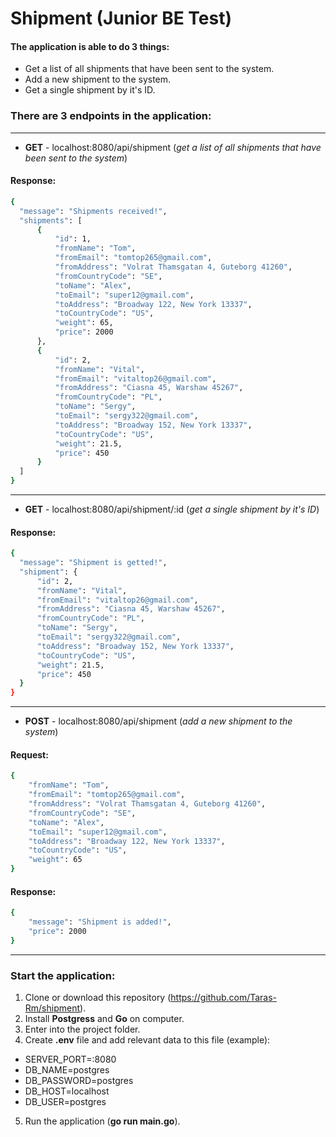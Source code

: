 # Shipment (Junior BE Test)

 #### The application is able to do 3 things:

- Get a list of all shipments that have been sent to the system.
- Add a new shipment to the system.
- Get a single shipment by it's ID.

 ### There are 3 endpoints in the application:
--------
- **GET** - localhost:8080/api/shipment (_get a list of all shipments that have been sent to the system_)
#### Response:
  ```sh
{
    "message": "Shipments received!",
    "shipments": [
        {
            "id": 1,
            "fromName": "Tom",
            "fromEmail": "tomtop265@gmail.com",
            "fromAddress": "Volrat Thamsgatan 4, Guteborg 41260",
            "fromCountryCode": "SE",
            "toName": "Alex",
            "toEmail": "super12@gmail.com",
            "toAddress": "Broadway 122, New York 13337",
            "toCountryCode": "US",
            "weight": 65,
            "price": 2000
        },
        {
            "id": 2,
            "fromName": "Vital",
            "fromEmail": "vitaltop26@gmail.com",
            "fromAddress": "Ciasna 45, Warshaw 45267",
            "fromCountryCode": "PL",
            "toName": "Sergy",
            "toEmail": "sergy322@gmail.com",
            "toAddress": "Broadway 152, New York 13337",
            "toCountryCode": "US",
            "weight": 21.5,
            "price": 450
        }
    ]
}
```
--------
- **GET** -  localhost:8080/api/shipment/:id (_get a single shipment by it's ID_)
#### Response:
  ```sh
{
    "message": "Shipment is getted!",
    "shipment": {
        "id": 2,
        "fromName": "Vital",
        "fromEmail": "vitaltop26@gmail.com",
        "fromAddress": "Ciasna 45, Warshaw 45267",
        "fromCountryCode": "PL",
        "toName": "Sergy",
        "toEmail": "sergy322@gmail.com",
        "toAddress": "Broadway 152, New York 13337",
        "toCountryCode": "US",
        "weight": 21.5,
        "price": 450
    }
}
```
--------
- **POST** -  localhost:8080/api/shipment (_add a new shipment to the system_)
#### Request:
```sh
{
    "fromName": "Tom",
    "fromEmail": "tomtop265@gmail.com",
    "fromAddress": "Volrat Thamsgatan 4, Guteborg 41260",
    "fromCountryCode": "SE",
    "toName": "Alex",
    "toEmail": "super12@gmail.com",
    "toAddress": "Broadway 122, New York 13337",
    "toCountryCode": "US",
    "weight": 65
}
```
  #### Response:
```sh
{
    "message": "Shipment is added!",
    "price": 2000
}
```
--------
 ### Start the application:

1. Clone or download this repository (https://github.com/Taras-Rm/shipment).
2. Install **Postgress** and **Go** on computer.
3. Enter into the project folder.
4. Create **.env** file and add relevant data to this file (example):
+ SERVER_PORT=:8080
+ DB_NAME=postgres
+ DB_PASSWORD=postgres
+ DB_HOST=localhost
+ DB_USER=postgres
5. Run the application (**go run main.go**).
